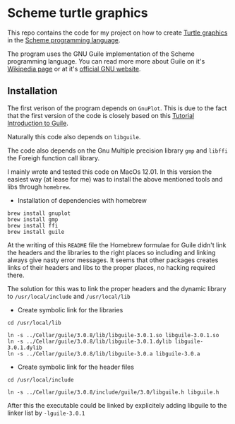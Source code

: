 # Scheme turtle graphics

This repo contains the code for my project on how to create [Turtle graphics](https://en.wikipedia.org/wiki/Turtle_graphics) 
in the [Scheme programming language](https://en.wikipedia.org/wiki/Scheme_(programming_language)).

The program uses the GNU Guile implementation of the Scheme programming language. 
You can read more more about Guile on it's [Wikipedia page](https://en.wikipedia.org/wiki/GNU_Guile) or at it's [official GNU website](https://www.gnu.org/software/guile/).

## Installation
The first verison of the program depends on `GnuPlot`. 
This is due to the fact that the first version of the code is closely based on this [Tutorial Introduction to Guile](https://www.gnu.org/software/guile/docs/guile-tut/tutorial.html).

Naturally this code also depends on `libguile`.

The code also depends on the Gnu Multiple precision library `gmp` and `libffi` the Foreigh function call library.

I mainly wrote and tested this code on MacOs 12.01. 
In this version the easiest way (at lease for me) was to install the above mentioned tools and libs through `homebrew`.

- Installation of dependencies with homebrew 
```
brew install gnuplot
brew install gmp 
brew install ffi 
brew install guile 
```

At the writing of this `README` file the Homebrew formulae for Guile didn't link the headers and the libraries to the right places so including and linking always give nasty error messages.
It seems that other packages creates links of their headers and libs to the proper places, no hacking required there.


The solution for this was to link the proper headers and the dynamic library to `/usr/local/include` and `/usr/local/lib`

- Create symbolic link for the libraries
```
cd /usr/local/lib

ln -s ../Cellar/guile/3.0.8/lib/libguile-3.0.1.so libguile-3.0.1.so
ln -s ../Cellar/guile/3.0.8/lib/libguile-3.0.1.dylib libguile-3.0.1.dylib
ln -s ../Cellar/guile/3.0.8/lib/libguile-3.0.a libguile-3.0.a
```


- Create symbolic link for the header files 
```
cd /usr/local/include

ln -s ../Cellar/guile/3.0.8/include/guile/3.0/libguile.h libguile.h
```

After this the executable could be linked by explicitely adding libguile to the linker list by `-lguile-3.0.1`




